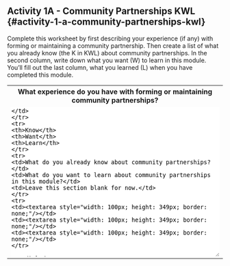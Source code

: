 ## Activity 1A - Community Partnerships KWL {#activity-1-a-community-partnerships-kwl}

<p>Complete this worksheet by first describing your experience (if any) with forming or maintaining a community partnership. Then create a list of what you already know (the K in KWL) about community partnerships. In the second column, write down what you want (W) to learn in this module. You’ll fill out the last column, what you learned (L) when you have completed this module.</p>

<table class="table-format2"><tr>
<th colspan="3">What experience do you have with forming or maintaining community partnerships?</th>
</tr>
<tr>
<td colspan="3"><textarea style="width: 100%; height: 350px; border: none;"/></td>
</tr>
<tr>
<th>Know</th>
<th>Want</th>
<th>Learn</th>
</tr>
<tr>
<td>What do you already know about community partnerships? </td>
<td>What do you want to learn about community partnerships in this module?</td>
<td>Leave this section blank for now.</td>
</tr>
<tr>
<td><textarea style="width: 100px; height: 349px; border: none;"/></td>
<td><textarea style="width: 100px; height: 349px; border: none;"/></td>
<td><textarea style="width: 100px; height: 349px; border: none;"/></td>
</tr>

</tab